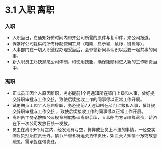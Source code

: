 # 3.1 入职 离职

### 入职

* 入职当日，在通知好的时间内带齐公司所需的原件与复印件，来公司报道。
* 保存好公司提供的所有标配使用工具（电脑，显示器，鼠标，键盘等）。
* 人事部门在一切入职流程办理妥当后，会带领新同事认识以后要一起共事的同事。
* 新入职员工尽快熟悉公司体制，和使用技能，确保能顺利进入新的工作职责当中。

### 离职

* 正式员工因个人原因辞职，务必提前1个月通知所在部门上级和人事，做好提交辞职审批与工作交接，致使后续接收工作的同事得以正常工作开展。
* 试用期员工因个人原因辞职，务必提前7天通知所在部门上级和人事，做好提交辞职审批与工作交接 ，致使后续接收工作的同事得以正常工作开展。
* 离职员工务必按照公司规章制度办理离职手续，人事部门方可结算薪资，薪资在下一次公司发放日统一发放。
* 员⼯在离职6个⽉之内，经发现有亏空，舞弊或业务上不法的事情，一经查实除应负担赔偿责任外，情节严重者将追究法律责任，如监交⼈知情不报或故意疏忽，需承担连带责任。



